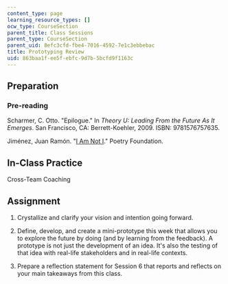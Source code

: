 ```yaml
---
content_type: page
learning_resource_types: []
ocw_type: CourseSection
parent_title: Class Sessions
parent_type: CourseSection
parent_uid: 8efc3cfd-fbe4-7016-4592-7e1c3ebbebac
title: Prototyping Review
uid: 863baa1f-ee5f-ebfc-9d7b-5bcfd9f1163c
---
```


Preparation
-----------

### Pre-reading

Scharmer, C. Otto. "Epilogue." In _Theory U: Leading From the Future As It_ _Emerges_. San Francisco, CA: Berrett-Koehler, 2009. ISBN: 9781576757635.

Jiménez, Juan Ramón. "[I Am Not I](http://www.poetryfoundation.org/archive/poem.html?id=182343)." Poetry Foundation.

In-Class Practice
-----------------

Cross-Team Coaching

Assignment
----------

1.  Crystallize and clarify your vision and intention going forward. 
  
3.  Define, develop, and create a mini-prototype this week that allows you to explore the future by doing (and by learning from the feedback). A prototype is not just the development of an idea. It's also the testing of that idea with real-life stakeholders and in real-life contexts.
  
5.  Prepare a reflection statement for Session 6 that reports and reflects on your main takeaways from this class.